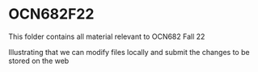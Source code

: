 


# OCN682F22

This folder contains all material relevant to OCN682 Fall 22

Illustrating that we can modify files locally and submit the changes to be stored on the web

